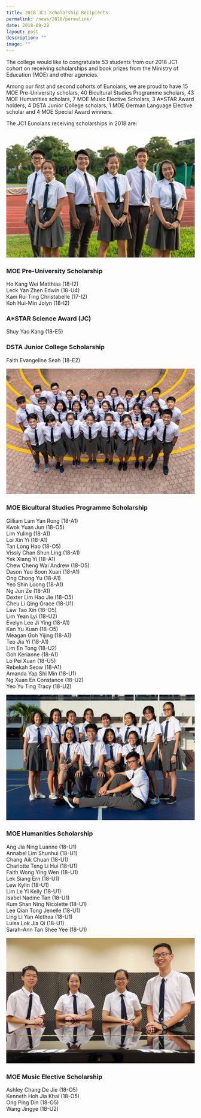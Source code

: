 ```yaml
---
title: 2018 JC1 Scholarship Recipients
permalink: /news/2018/permalink/
date: 2018-09-22
layout: post
description: ""
image: ""
---
```

The college would like to congratulate 53 students from our 2018 JC1 cohort on receiving scholarships and book prizes from the Ministry of Education (MOE) and other agencies.

Among our first and second cohorts of Eunoians, we are proud to have 15 MOE Pre-University scholars, 40 Bicultural Studies Programme scholars, 43 MOE Humanities scholars, 7 MOE Music Elective Scholars, 3 A\*STAR Award holders, 4 DSTA Junior College scholars, 1 MOE German Language Elective scholar and 4 MOE Special Award winners.

The JC1 Eunoians receiving scholarships in 2018 are:

![](/images/2018-Scholars_1a.jpg)

### MOE Pre-University Scholarship
Ho Kang Wei Matthias (18-I2)<br>
Leck Yan Zhen Edwin (18-U4)<br>
Kam Rui Ting Christabelle (17-I2)<br>
Koh Hui-Min Jolyn (18-I2)<br>

### A\*STAR Science Award (JC)
Shuy Yao Kang (18-E5)

### DSTA Junior College Scholarship
Faith Evangeline Seah (18-E2)

![](/images/2018-Scholars_3a.jpg)

### MOE Bicultural Studies Programme Scholarship

Gilliam Lam Yan Rong (18-A1)<br>
Kwok Yuan Jun (18-O5)<br>
Lim Yuling (18-A1)<br>
Loi Xin Yi (18-A1)<br>
Tan Long Hao (18-O5)<br>
Vissly Chan Shun Ling (18-A1)<br>
Yek Xiang Yi (18-A1)<br>
Chew Cheng Wai Andrew (18-O5)<br>
Dason Yeo Boon Xuan (18-A1)<br>
Ong Chong Yu (18-A1)<br>
Yeo Shin Loong (18-A1)<br>
Ng Jun Ze (18-A1)<br>
Dexter Lim Hao Jie (18-O5)<br>
Cheu Li Qing Grace (18-U1)<br>
Law Tao Xin (18-O5)<br>
Lim Yean Lyi (18-U2)<br>
Evelyn Lee Ji Ying (18-A1)<br>
Kan Yu Xuan (18-O5)<br>
Meagan Goh Yijing (18-A1)<br>
Teo Jia Yi (18-A1)<br>
Lim En Tong (18-U2)<br>
Goh Kerianne (18-A1)<br>
Lo Pei Xuan (18-U5)<br>
Rebekah Seow (18-A1)<br>
Amanda Yap Shi Min (18-U1)<br>
Ng Xuan En Constance (18-U2)<br>
Yeo Yu Ting Tracy (18-U2)<br>

![](/images/2018-Scholars_2.jpg)

### MOE Humanities Scholarship

Ang Jia Ning Luanne (18-U1)<br>
Annabel Lim Shunhui (18-U1)<br>
Chang Aik Chuan (18-U1)<br>
Charlotte Teng Li Hui (18-U1)<br>
Faith Wong Ying Wen (18-U1)<br>
Lek Siang Ern (18-U1)<br>
Lew Kylin (18-U1)<br>
Lim Le Yi Kelly (18-U1)<br>
Isabel Nadine Tan (18-U1)<br>
Kum Shan Ning Nicolette (18-U1)<br>
Lee Qian Tong Jenelle (18-U1)<br>
Ling Li Yan Alethea (18-U1)<br>
Luisa Lok Jia Qi (18-U1)<br>
Sarah-Ann Tan Shee Yee (18-U1)<br>

![](/images/2018-Scholars_4.jpg)

### MOE Music Elective Scholarship

Ashley Chang De Jie (18-O5)<br>
Kenneth Hoh Jia Khai (18-O5)<br>
Ong Ping Din (18-O5)<br>
Wang Jingye (18-U2)<br>